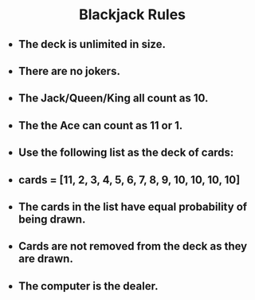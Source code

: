 <h1 align="center">Blackjack Rules</h1>
<ul>
  <h2><li>The deck is unlimited in size. </li></h2>
  <h2><li>There are no jokers. </li></h2>
  <h2><li>The Jack/Queen/King all count as 10.</li></h2>
  <h2><li>The the Ace can count as 11 or 1.</li></h2>
  <h2><li>Use the following list as the deck of cards:</li></h2>
  <h2><li>cards = [11, 2, 3, 4, 5, 6, 7, 8, 9, 10, 10, 10, 10]</li></h2>
  <h2><li>The cards in the list have equal probability of being drawn.</li></h2>
  <h2><li>Cards are not removed from the deck as they are drawn.</li></h2>
  <h2><li>The computer is the dealer.</li></h2>
</ul>
